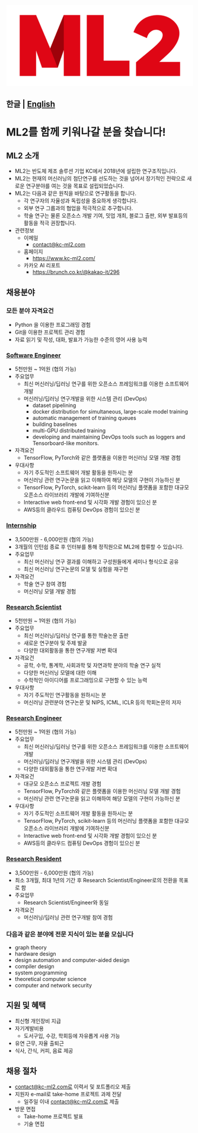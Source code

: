 ![ML2 Logo](logo/PNG/logo_full.png)

한글 | [English](README_en.md)
---
# ML2를 함께 키워나갈 분을 찾습니다!

## ML2 소개
  * ML2는 반도체 제조 솔루션 기업 KC에서 2018년에 설립한 연구조직입니다.
  * ML2는 현재의 머신러닝의 첨단연구를 선도하는 것을 넘어서 장기적인 전략으로 새로운 연구분야를 여는 것을 목표로 설립되었습니다.
  * ML2는 다음과 같은 원칙을 바탕으로 연구활동을 합니다.
    * 각 연구자의 자율성과 독립성을 중요하게 생각합니다.
    * 외부 연구 그룹과의 협업을 적극적으로 추구합니다.
    * 학술 연구는 물론 오픈소스 개발 기여, 밋업 개최, 블로그 출판, 외부 발표등의 활동을 적극 권장합니다.
  * 관련정보
    * 이메일
      * contact@kc-ml2.com
    * 홈페이지
      * https://www.kc-ml2.com/
    * 카카오 AI 리포트 
      * https://brunch.co.kr/@kakao-it/296
## 채용분야
### 모든 분야 자격요건
* Python 을 이용한 프로그래밍 경험
* Git을 이용한 프로젝트 관리 경험
* 자료 읽기 및 작성, 대화, 발표가 가능한 수준의 영어 사용 능력

### [Software Engineer](README.md#software-engineer)
* 5천만원 ~ 1억원 (협의 가능)
* 주요업무
  * 최신 머신러닝/딥러닝 연구를 위한 오픈소스 프레임워크를 이용한 소프트웨어 개발
  * 머신러닝/딥러닝 연구개발을 위한 시스템 관리 (DevOps)
    * dataset pipelining
    * docker distribution for simultaneous, large-scale model training
    * automatic management of training queues
    * building baselines
    * multi-GPU distributed training
    * developing and maintaining DevOps tools such as loggers and Tensorboard-like monitors. 
* 자격요건
  * TensorFlow, PyTorch와 같은 플랫폼을 이용한 머신러닝 모델 개발 경험
* 우대사항
  * 자기 주도적인 소프트웨어 개발 활동을 원하시는 분
  * 머신러닝 관련 연구논문을 읽고 이해하여 해당 모델의 구현이 가능하신 분
  * TensorFlow, PyTorch, scikit-learn 등의 머신러닝 플랫폼을 포함한 대규모 오픈소스 라이브러리 개발에 기여하신분
  * Interactive web front-end 및 시각화 개발 경험이 있으신 분
  * AWS등의 클라우드 컴퓨팅 DevOps 경험이 있으신 분
  
### [Internship](README.md#internship)
* 3,500만원 - 6,000만원 (협의 가능)
* 3개월의 인턴쉽 종료 후 인터뷰를 통해 정직원으로 ML2에 합류할 수 있습니다. 
* 주요업무
  * 최신 머신러닝 연구 결과를 이해하고 구성원들에게 세미나 형식으로 공유
  * 최신 머신러닝 연구논문의 모델 및 실험을 재구현
* 자격요건
  * 학술 연구 참여 경험
  * 머신러닝 모델 개발 경험
  
### [Research Scientist](jd-rs-kr.md)
* 5천만원 ~ 1억원 (협의 가능)
* 주요업무
  * 최신 머신러닝/딥러닝 연구를 통한 학술논문 출판
  * 새로운 연구분야 및 주제 발굴
  * 다양한 대외활동을 통한 연구개발 저변 확대
* 자격요건
  * 공학, 수학, 통계학, 사회과학 및 자연과학 분야의 학술 연구 실적
  * 다양한 머신러닝 모델에 대한 이해 
  * 수학적인 아이디어를 프로그래밍으로 구현할 수 있는 능력
* 우대사항
  * 자기 주도적인 연구활동을 원하시는 분
  * 머신러닝 관련분야 연구논문 및 NIPS, ICML, ICLR 등의 학회논문의 저자
### [Research Engineer](jd-re-kr.md)
* 5천만원 ~ 1억원 (협의 가능)
* 주요업무
  * 최신 머신러닝/딥러닝 연구를 위한 오픈소스 프레임워크를 이용한 소프트웨어 개발
  * 머신러닝/딥러닝 연구개발을 위한 시스템 관리 (DevOps)
  * 다양한 대외활동을 통한 연구개발 저변 확대
* 자격요건
  * 대규모 오픈소스 프로젝트 개발 경험
  * TensorFlow, PyTorch와 같은 플랫폼을 이용한 머신러닝 모델 개발 경험
  * 머신러닝 관련 연구논문을 읽고 이해하여 해당 모델의 구현이 가능하신 분
* 우대사항
  * 자기 주도적인 소프트웨어 개발 활동을 원하시는 분
  * TensorFlow, PyTorch, scikit-learn 등의 머신러닝 플랫폼을 포함한 대규모 오픈소스 라이브러리 개발에 기여하신분
  * Interactive web front-end 및 시각화 개발 경험이 있으신 분
  * AWS등의 클라우드 컴퓨팅 DevOps 경험이 있으신 분

### [Research Resident](jd-rr-kr.md)
* 3,500만원 - 6,000만원 (협의 가능)
* 최소 3개월, 최대 1년의 기간 후 Research Scientist/Engineer로의 전환을 목표로 함
* 주요업무
  * Research Scientist/Engineer와 동일
* 자격요건
  * 머신러닝/딥러닝 관련 연구개발 참여 경험
  
### 다음과 같은 분야에 전문 지식이 있는 분을 모십니다
* graph theory
* hardware design
* design automation and computer-aided design
* compiler design
* system programming
* theoretical computer science
* computer and network security
## 지원 및 혜택
* 최신형 개인장비 지급
* 자기계발비용
  * 도서구입, 수강, 학회등에 자유롭게 사용 가능
* 유연 근무, 자율 출퇴근
* 식사, 간식, 커피, 음료 제공
## 채용 절차
* contact@kc-ml2.com로 이력서 및 포트폴리오 제출
* 지원자 e-mail로 take-home 프로젝트 과제 전달  
  * 일주일 이내 contact@kc-ml2.com로 제출
* 방문 면접
  * Take-home 프로젝트 발표
  * 기술 면접
